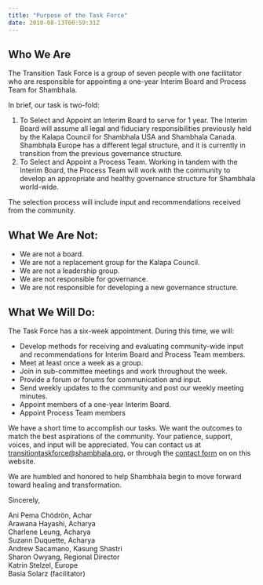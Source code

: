 ```yaml
---
title: "Purpose of the Task Force"
date: 2018-08-13T00:59:31Z
---
```

## Who We Are

The Transition Task Force is a group of seven people with one facilitator who are responsible for appointing a one-year Interim Board and Process Team for Shambhala.


In brief, our task is two-fold:

1. To Select and Appoint an Interim Board to serve for 1 year. The Interim Board will assume all legal and fiduciary responsibilities previously held by the Kalapa Council for Shambhala USA and Shambhala Canada. Shambhala Europe has a different legal structure, and it is currently in transition from the previous governance structure.
1. To Select and Appoint a Process Team. Working in tandem with the Interim Board, the Process Team will work with the community to develop an appropriate and healthy governance structure for Shambhala world-wide.

The selection process will include input and recommendations received from the community.

## What We Are Not:

* We are not a board.
* We are not a replacement group for the Kalapa Council.
* We are not a leadership group.
* We are not responsible for governance.
* We are not responsible for developing a new governance structure.

## What We Will Do:

The Task Force has a six-week appointment. During this time, we will:

* Develop methods for receiving and evaluating community-wide input and recommendations for Interim Board and Process Team members.
* Meet at least once a week as a group.
* Join in sub-committee meetings and work throughout the week.
* Provide a forum or forums for communication and input.
* Send weekly updates to the community and post our weekly meeting minutes.
* Appoint members of a one-year Interim Board.
* Appoint Process Team members


We have a short time to accomplish our tasks. We want the outcomes to match the best aspirations of the community. Your patience, support, voices, and input will be appreciated. You can contact us at [transitiontaskforce@shambhala.org](mailto:transitiontaskforce@shambhala.org), or through the [contact form](/contact) on on this website.

We are humbled and honored to help Shambhala begin to move forward toward healing and transformation.

Sincerely,

Ani Pema Chödrön, Achar\
Arawana Hayashi, Acharya\
Charlene Leung, Acharya\
Suzann Duquette, Acharya\
Andrew Sacamano, Kasung Shastri\
Sharon Owyang, Regional Director\
Katrin Stelzel, Europe\
Basia Solarz (facilitator)

